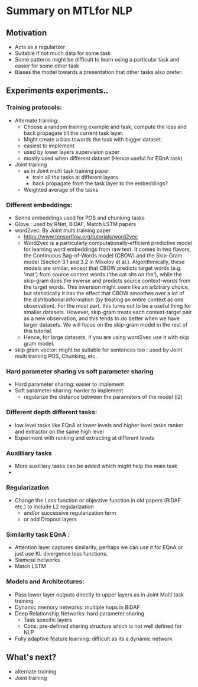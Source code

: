 # Summary on MTLfor NLP

## Motivation
- Acts as a regularizer
- Suitable if not much data for some task
- Some patterns might be difficult to learn using a particular task and easier for some other task
- Biases the model towards a presentation that other tasks also prefer.

## Experiments experiments..
### Training protocols:
- Alternate training: 
  - Choose a random training example and task, compute the loss and back propagate till the current task layer.
  - Might create a bias towards the task with bigger dataset.
  - easiest to implement
  - used by lower layers supervision paper
  - mostly used when different dataset (Hence useful for EQnA task)
- Joint training 
  - as in Joint multi task training paper
    - train all the tasks at different layers
    - back propagate from the task layer to the embeddings?
  - Weighted average of the tasks
  
### Different embeddings: 
  - Senna embeddings used for POS and chunking tasks
  - Glove : used by RNet, BiDAF, Match LSTM papers
  - word2vec: By Joint multi training paper
    - https://www.tensorflow.org/tutorials/word2vec
    - Word2vec is a particularly computationally-efficient predictive model for learning word embeddings from raw text. It comes in two flavors, the Continuous Bag-of-Words model (CBOW) and the Skip-Gram model (Section 3.1 and 3.2 in Mikolov et al.). Algorithmically, these models are similar, except that CBOW predicts target words (e.g. 'mat') from source context words ('the cat sits on the'), while the skip-gram does the inverse and predicts source context-words from the target words. This inversion might seem like an arbitrary choice, but statistically it has the effect that CBOW smoothes over a lot of the distributional information (by treating an entire context as one observation). For the most part, this turns out to be a useful thing for smaller datasets. However, skip-gram treats each context-target pair as a new observation, and this tends to do better when we have larger datasets. We will focus on the skip-gram model in the rest of this tutorial.
    - Hence, for large datasets, if you are using word2vec use it with skip gram model.
  - skip gram vector: might be suitable for sentences too : used by Joint multi training POS, Chunking, etc.
### Hard parameter sharing vs soft parameter sharing
  - Hard parameter sharing: easier to implement
  - Soft parameter sharing: harder to implement
    - regularize the distance between the parameters of the model (l2)
### Different depth different tasks:
  - low level tasks like EQnA at lower levels and higher level tasks ranker and extractor on the same high level
  - Experiment with ranking and extracting at different levels
### Auxilliary tasks
  - More auxilliary tasks can be added which might help the main task
  - 
### Regularization
- Change the Loss function or objective function in old papers (BiDAF etc.) to include L2 regularization 
  - and/or successive regularization term 
  - or add Dropout layers

### Similarity task EQnA :
  - Attention layer captures similarity, perhaps we can use it for EQnA or just use KL divergence loss functions.
  - Siamese networks
  - Match LSTM

### Models and Architectures:
- Pass lower layer outputs directly to upper layers as in Joint Multi task training
- Dynamic memory networks: multiple hops in BiDAF
- Deep Relationship Networks: hard parameter sharing 
  - Task specific layers
  - Cons: pre-defined sharing structure which is not well defined for NLP
 - Fully adaptive feature learning: difficult as its a dynamic network

## What's next?
- alternate training
- Joint training
